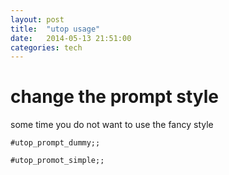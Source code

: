 ```yaml
---
layout: post
title:  "utop usage"
date:   2014-05-13 21:51:00
categories: tech
---
```


# change the prompt style 


some time you do not want to use the fancy style

	#utop_prompt_dummy;;

	#utop_promot_simple;;


